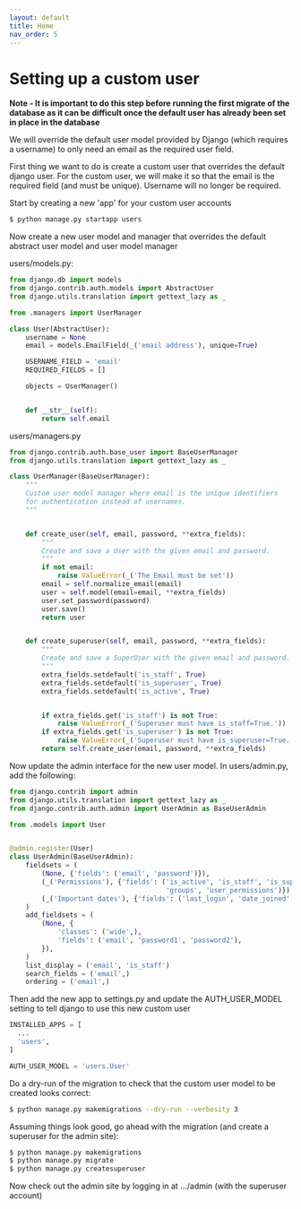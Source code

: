 ```yaml
---
layout: default
title: Home
nav_order: 5
---
```


# Setting up a custom user

__Note - It is important to do this step before running the first migrate of the database as it can be difficult once the default user has already been set in place in the database__ 

We will override the default user model provided by Django (which requires a username) to only need an email as the required user field.

First thing we want to do is create a custom user that overrides the default django user. For the custom user, we will make it so that the email is the required field (and must be unique). Username will no longer be required.  

Start by creating a new 'app' for your custom user accounts

``` bash
$ python manage.py startapp users
```

Now create a new user model and manager that overrides the default abstract user model and user model manager

users/models.py:

``` python
from django.db import models
from django.contrib.auth.models import AbstractUser
from django.utils.translation import gettext_lazy as _

from .managers import UserManager

class User(AbstractUser):
    username = None
    email = models.EmailField(_('email address'), unique=True)

    USERNAME_FIELD = 'email'
    REQUIRED_FIELDS = []

    objects = UserManager()


    def __str__(self):
        return self.email

```

users/managers.py 

``` python
from django.contrib.auth.base_user import BaseUserManager
from django.utils.translation import gettext_lazy as _

class UserManager(BaseUserManager):
    """
    Custom user model manager where email is the unique identifiers
    for authentication instead of usernames.
    """


    def create_user(self, email, password, **extra_fields):
        """
        Create and save a User with the given email and password.
        """
        if not email:
            raise ValueError(_('The Email must be set'))
        email = self.normalize_email(email)
        user = self.model(email=email, **extra_fields)
        user.set_password(password)
        user.save()
        return user


    def create_superuser(self, email, password, **extra_fields):
        """
        Create and save a SuperUser with the given email and password.
        """
        extra_fields.setdefault('is_staff', True)
        extra_fields.setdefault('is_superuser', True)
        extra_fields.setdefault('is_active', True)


        if extra_fields.get('is_staff') is not True:
            raise ValueError(_('Superuser must have is_staff=True.'))
        if extra_fields.get('is_superuser') is not True:
            raise ValueError(_('Superuser must have is_superuser=True.'))
        return self.create_user(email, password, **extra_fields)
```

Now update the admin interface for the new user model. In users/admin.py, add the following:

``` python
from django.contrib import admin
from django.utils.translation import gettext_lazy as _
from django.contrib.auth.admin import UserAdmin as BaseUserAdmin

from .models import User


@admin.register(User)
class UserAdmin(BaseUserAdmin):
    fieldsets = (
        (None, {'fields': ('email', 'password')}),
        (_('Permissions'), {'fields': ('is_active', 'is_staff', 'is_superuser',
                                       'groups', 'user_permissions')}),
        (_('Important dates'), {'fields': ('last_login', 'date_joined')}),
    )
    add_fieldsets = (
        (None, {
            'classes': ('wide',),
            'fields': ('email', 'password1', 'password2'),
        }),
    )
    list_display = ('email', 'is_staff')
    search_fields = ('email',)
    ordering = ('email',)
```

Then add the new app to settings.py and update the AUTH_USER_MODEL setting to tell django to use this new custom user

``` python
INSTALLED_APPS = [
  ...
  'users',
]

AUTH_USER_MODEL = 'users.User'
```
 
Do a dry-run of the migration to check that the custom user model to be created looks correct:

``` bash
$ python manage.py makemigrations --dry-run --verbosity 3
```

Assuming things look good, go ahead with the migration (and create a superuser for the admin site):

``` bash
$ python manage.py makemigrations
$ python manage.py migrate
$ python manage.py createsuperuser
```

Now check out the admin site by logging in at .../admin (with the superuser account)
